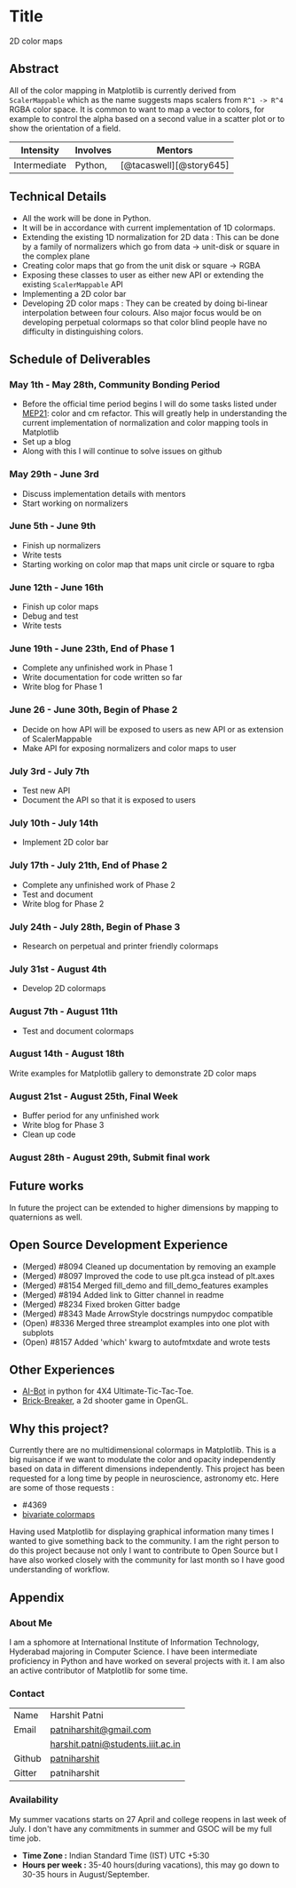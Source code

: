 # Title
2D color maps

## Abstract

All of the color mapping in Matplotlib is currently derived from
`ScalerMappable` which as the name suggests maps scalers from `R^1 ->
R^4` RGBA color space.  It is common to want to map a vector to
colors, for example to control the alpha based on a second value in a
scatter plot or to show the orientation of a field.

| **Intensity** | **Involves**  | **Mentors** |
| ------------- | --------------|------------ |
| Intermediate  | Python, | [@tacaswell][@story645] |

## Technical Details

- All the work will be done in Python.
- It will be in accordance with current implementation of 1D colormaps.
- Extending the existing 1D normalization for 2D data : This can be done by
a family of normalizers which go from data -> unit-disk or square in the
complex plane
- Creating color maps that go from the unit disk or square -> RGBA
- Exposing these classes to user as either new API or extending the existing
`ScalerMappable` API
- Implementing a 2D color bar
- Developing 2D color maps : They can be created by doing bi-linear
interpolation between four colours. Also major focus would be on developing
perpetual colormaps so that color blind people have no difficulty in
distinguishing colors.

## Schedule of Deliverables

### May 1th - May 28th, **Community Bonding Period**

- Before the official time period begins I will do some tasks listed under
[MEP21](http://matplotlib.org/devel/MEP/MEP21.html): color and cm refactor.
This will greatly help in understanding the current implementation of
normalization and color mapping tools in Matplotlib
- Set up a blog
- Along with this I will continue to solve issues on github

### May 29th - June 3rd

- Discuss implementation details with mentors
- Start working on normalizers

### June 5th - June 9th

- Finish up normalizers
- Write tests
- Starting working on color map that maps unit circle or square to rgba

### June 12th - June 16th

- Finish up color maps
- Debug and test
- Write tests

### June 19th - June 23th, **End of Phase 1**

- Complete any unfinished work in Phase 1
- Write documentation for code written so far
- Write blog for Phase 1

### June 26 - June 30th, **Begin of Phase 2**

- Decide on how API will be exposed to users as new API or as extension of
ScalerMappable
- Make API for exposing normalizers and color maps to user

### July 3rd - July 7th

- Test new API
- Document the API so that it is exposed to users

### July 10th - July 14th

- Implement 2D color bar

### July 17th - July 21th, **End of Phase 2**

- Complete any unfinished work of Phase 2
- Test and document
- Write blog for Phase 2

### July 24th - July 28th, **Begin of Phase 3**

- Research on perpetual and printer friendly colormaps

### July 31st - August 4th

- Develop 2D colormaps

### August 7th - August 11th

- Test and document colormaps

### August 14th - August 18th

Write examples for Matplotlib gallery to demonstrate 2D color maps

### August 21st - August 25th, **Final Week**

- Buffer period for any unfinished work
- Write blog for Phase 3
- Clean up code

### August 28th - August 29th, **Submit final work**

## Future works

In future the project can be extended to higher dimensions by mapping to
quaternions as well.

## Open Source Development Experience

- (Merged) #8094 Cleaned up documentation by removing an example
- (Merged) #8097 Improved the code to use plt.gca instead of plt.axes
- (Merged) #8154 Merged fill_demo and fill_demo_features examples
- (Merged) #8194 Added link to Gitter channel in readme
- (Merged) #8234 Fixed broken Gitter badge
- (Merged) #8343 Made ArrowStyle docstrings numpydoc compatible
- (Open) #8336 Merged three streamplot examples into one plot with subplots
- (Open) #8157 Added 'which' kwarg to autofmtxdate and wrote tests

## Other Experiences

- [AI-Bot](https://github.com/patniharshit/Ultimate-Tic-Tac-Toe) in python
  for 4X4 Ultimate-Tic-Tac-Toe.
- [Brick-Breaker](https://github.com/patniharshit/Brick-Breaker), a 2d shooter
  game in OpenGL.

## Why this project?

Currently there are no multidimensional colormaps in Matplotlib. This is a
big nuisance if we want to modulate the color and opacity independently based
on data in different dimensions independently. This project has been requested
for a long time by people in neuroscience, astronomy etc.
Here are some of those requests :
- #4369
- [bivariate colormaps](http://stackoverflow.com/questions/15207255/is-there-any-way-to-use-bivariate-colormaps-in-matplotlib)

Having used Matplotlib for displaying graphical information many times I
wanted to give something back to the community. I am the right person to do
this project because not only I want to contribute to Open Source but I have
also worked closely with the community for last month so I have good
understanding of workflow.


## Appendix

### About Me

I am a sphomore at International Institute of Information Technology, Hyderabad
majoring in Computer Science. I have been intermediate proficiency in Python
and have worked on several projects with it. I am also an active contributor of
Matplotlib for some time.

### Contact
|          |                                                        |
|----------|--------------------------------------------------------|
| Name     | Harshit Patni                                          |
| Email    | patniharshit@gmail.com                                 |
|          | harshit.patni@students.iiit.ac.in                      |
| Github   | [patniharshit](https://github.com/patniharshit)        |
| Gitter   | patniharshit                                           |

### Availability

My summer vacations starts on 27 April and college reopens in last week of
July. I don't have any commitments in summer and GSOC will be my full time job.
* **Time Zone :** Indian Standard Time (IST) UTC +5:30
*  **Hours per week :** 35-40 hours(during vacations), this may go down to
30-35 hours in August/September.
